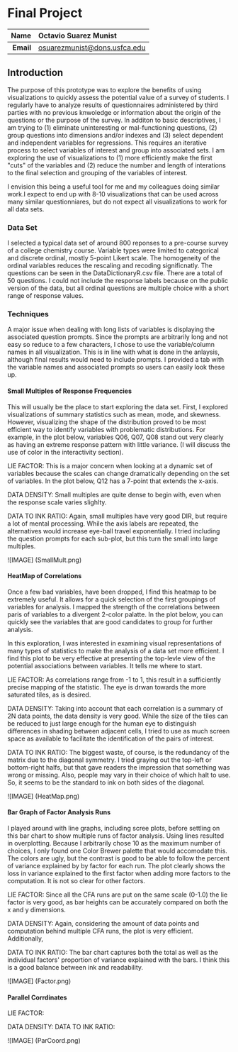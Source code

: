 Final Project
==============================

| **Name**  | Octavio Suarez Munist  |
|----------:|:-------------|
| **Email** | osuarezmunist@dons.usfca.edu |

## Introduction ##
The purpose of this prototype was to explore the benefits of using visualizations to quickly assess the potential value of a survey of students. I regularly have to analyze results of questionnaires administered by third parties with no previous knwoledge or information about the origin of the questions or the purpose of the survey. In additon to basic descriptives, I am trying to (1) eliminate uninteresting or mal-functioning questions, (2) group questions into dimensions and/or indexes and (3) select dependent and independent variables for regressions. This requires an iterative process to select variables of interest and group into associated sets. I am exploring the use of visualizations to (1) more efficiently make the first "cuts" of the variables and (2) reduce the number and length of interations to the final selection and grouping of the variables of interest. 

I envision this being a useful tool for me and my colleagues doing similar work.I expect to end up with 8-10 visualizations that can be used across many similar questionniares, but do not expect all visualizations to work for all data sets.



### Data Set ###
I selected a typical data set of around 800 reponses to a pre-course survey of a college chemistry course. Variable types were limited to categorical and discrete ordinal, mostly 5-point Likert scale. The homogeneity of the ordinal variables reduces the rescaling and recoding significnatly. The questions can be seen in the DataDictionaryR.csv file. There are a total of 50 questions. I could not include the response labels because on the public version of the data, but all ordinal questions are multiple choice with a short range of response values.  


### Techniques ###
A major issue when dealing with long lists of variables is displaying the associated question prompts. Since the prompts are arbitrarily long and not easy so reduce to a few characters, I chose to use the variable/column names in all visualization. This is in line with what is done in the anlaysis, although final results would need to include prompts. I provided a tab with the variable names and associated prompts so users can easily look these up.

#### Small Multiples of Response Frequencies ####
This will usually be the place to start exploring the data set. First, I explored visualizations of summary statistics such as mean, mode, and skewness. However, visualizing the shape of the distribution proved to be most efficient way to identify variables with problematic distributions. For example, in the plot below, variables Q06, Q07, Q08 stand out very clearly as having an extreme response pattern with little variance. (I will discuss the use of color in the interactivity section).

LIE FACTOR: This is a major concern when looking at a dynamic set of variables because the scales can change dramatically depending on the set of variables. In the plot below, Q12 has a 7-point that extends the x-axis. 

DATA DENSITY: Small multiples are quite dense to begin with, even when the response scale varies slighlty. 

DATA TO INK RATIO: Again, small multiples have very good DIR, but require a lot of mental processing. While the axis labels are repeated, the alternatives would increase eye-ball travel exponentially. I tried including the question prompts for each sub-plot, but this turn the small into large multiples.

![IMAGE] (SmallMult.png)

#### HeatMap of Correlations ####
Once a few bad variables, have been dropped, I find this heatmap to be extremely useful. It allows for a quick selection of the first groupings of variables for analysis. I mapped the strength of the correlations between paris of variables to a divergent 2-color palatte. In the plot below, you can quickly see the variables that are good candidates to group for further analysis. 

In this exploration, I was interested in examining visual representations of many types of statistics to make the analysis of a data set more efficient. I find this plot to be very effective at presenting the top-levle view of the potential associations between variables. It tells me where to start.


LIE FACTOR: As correlations range from -1 to 1, this result in a sufficiently precise mapping of the statistic. The eye is drwan towards the more saturated tiles, as is desired.  

DATA DENSITY: Taking into account that each correlation is a summary of 2N data points, the data density is very good. While the size of the tiles can be reduced to just large enough for the human eye to distinguish differences in shading between adjacent cells, I tried to use as much screen space as available to facilitate the identification of the pairs of interest.

DATA TO INK RATIO: The biggest waste, of course, is the redundancy of the matrix due to the diagonal symmetry. I tried graying out the top-left or bottom-right halfs, but that gave readers the impression that something was wrong or missing. Also, people may vary in their choice of which halt to use. So, it seems to be the standard to ink on both sides of the diagonal.



![IMAGE] (HeatMap.png)


#### Bar Graph of Factor Analysis Runs ####
I played around with line graphs, including scree plots, before settling on this bar chart to show multiple runs of factor analysis. Using lines resulted in overplotting. Because I arbitrarily chose 10 as the maximum number of choices, I only found one Color Brewer palette that would accomodate this. The colors are ugly, but the contrast is good to be able to follow the percent of variance explained by by factor for each run. 
The plot clearly shows the loss in variance explained to the first factor when adding more factors to the computation. It is not so clear for other factors. 


LIE FACTOR: Since all the CFA runs are put on the same scale (0-1.0) the lie factor is very good, as bar heights can be accurately compared on both the x and y dimensions.

DATA DENSITY: Again, considering the amount of data points and computation behind multiple CFA runs, the plot is very efficient. Additionally, 

DATA TO INK RATIO: The bar chart captures both the total as well as the individual factors' proportion of variance explained with the bars. I think this is a good balance between ink and readability.


![IMAGE] (Factor.png)


#### Parallel Corrdinates  ####



LIE FACTOR: 

DATA DENSITY: 
DATA TO INK RATIO: 


![IMAGE] (ParCoord.png)
